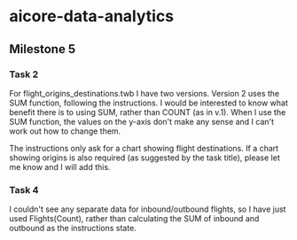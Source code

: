 # aicore-data-analytics

## Milestone 5

### Task 2
For flight_origins_destinations.twb I have two versions. Version 2 uses the SUM function, following the instructions. I would be interested to know what benefit there is to using SUM, rather than COUNT (as in v.1). When I use the SUM function, the values on the y-axis don't make any sense and I can't work out how to change them. 

The instructions only ask for a chart showing flight destinations. If a chart showing origins is also required (as suggested by the task title), please let me know and I will add this.

### Task 4
I couldn't see any separate data for inbound/outbound flights, so I have just used Flights(Count), rather than calculating the SUM of inbound and outbound as the instructions state.
